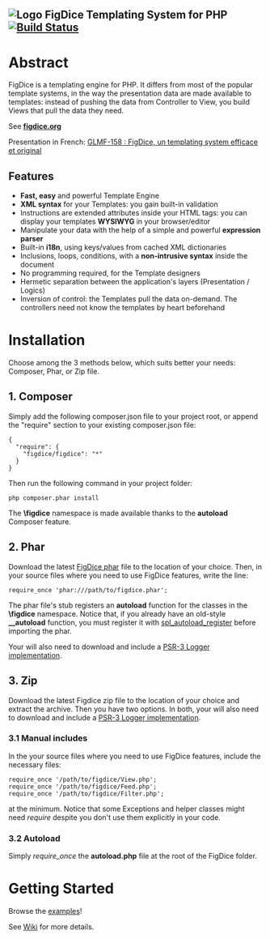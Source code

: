 ## ![Logo](https://c.fsdn.com/allura/p/figdice/icon) FigDice Templating System for PHP [![Build Status](https://travis-ci.org/gabrielzerbib/figdice.svg)](https://travis-ci.org/gabrielzerbib/figdice)
# Abstract

FigDice is a templating engine for PHP.
It differs from most of the popular template systems, in the way the presentation data are made available to templates: instead of pushing the data from Controller to View, you build Views that pull the data they need.

See **[figdice.org](http://www.figdice.org/)**

Presentation in French: [GLMF-158 : FigDice, un templating system efficace et original](http://connect.ed-diamond.com/GNU-Linux-Magazine/GLMF-158/FigDice-un-Templating-System-efficace-et-original)

## Features

- **Fast, easy** and powerful Template Engine
- **XML syntax** for your Templates: you gain built-in validation
- Instructions are extended attributes inside your HTML tags: you can display your templates **WYSIWYG** in your browser/editor
- Manipulate your data with the help of a simple and powerful **expression parser**
- Built-in **i18n**, using keys/values from cached XML dictionaries
- Inclusions, loops, conditions, with a **non-intrusive syntax** inside the document
- No programming required, for the Template designers
- Hermetic separation between the application's layers (Presentation / Logics)
- Inversion of control: the Templates pull the data on-demand. The controllers need not know the templates by heart beforehand

# Installation

Choose among the 3 methods below, which suits better your needs: Composer, Phar, or Zip file.

## 1. Composer

Simply add the following composer.json file to your project root, or append the "require" section to your existing composer.json file:

    {
      "require": {
        "figdice/figdice": "*"
      }
    }

Then run the following command in your project folder:

    php composer.phar install

The **\figdice** namespace is made available thanks to the **autoload** Composer feature.



## 2. Phar

Download the latest [FigDice phar](https://sourceforge.net/projects/figdice/files/) file to the location of your choice.
Then, in your source files where you need to use FigDice features, write the line:

    require_once 'phar:///path/to/figdice.phar';

The phar file's stub registers an **autoload** function for the classes in the **\figdice** namespace. Notice that, if you already have an old-style **__autoload** function, you must register it with [spl_autoload_register](http://php.net/manual/en/function.spl-autoload-register.php) before importing the phar.

Your will also need to download and include a [PSR-3 Logger implementation](https://github.com/php-fig/log).



## 3. Zip

Download the latest Figdice zip file to the location of your choice and extract the archive. Then you have two options. In both, your will also need to download and include a [PSR-3 Logger implementation](https://github.com/php-fig/log).

### 3.1 Manual includes

In the your source files where you need to use FigDice features, include the necessary files:

    require_once '/path/to/figdice/View.php';
    require_once '/path/to/figdice/Feed.php';
    require_once '/path/to/figdice/Filter.php';

at the minimum.
Notice that some Exceptions and helper classes might need *require* despite you don't use them explicitly in your code.

### 3.2 Autoload

Simply *require_once* the **autoload.php** file at the root of the FigDice folder.




# Getting Started

Browse the [examples](https://github.com/gabrielzerbib/figdice/tree/master/examples)!

See [Wiki](https://github.com/gabrielzerbib/figdice/wiki) for more details.




